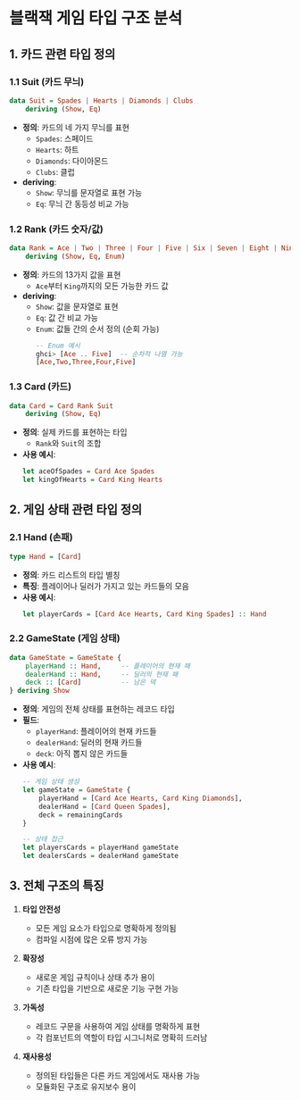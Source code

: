 # 블랙잭 게임 타입 구조 분석

## 1. 카드 관련 타입 정의

### 1.1 Suit (카드 무늬)
```haskell
data Suit = Spades | Hearts | Diamonds | Clubs 
    deriving (Show, Eq)
```
- **정의**: 카드의 네 가지 무늬를 표현
  - `Spades`: 스페이드
  - `Hearts`: 하트
  - `Diamonds`: 다이아몬드
  - `Clubs`: 클럽
- **deriving**:
  - `Show`: 무늬를 문자열로 표현 가능
  - `Eq`: 무늬 간 동등성 비교 가능

### 1.2 Rank (카드 숫자/값)
```haskell
data Rank = Ace | Two | Three | Four | Five | Six | Seven | Eight | Nine | Ten | Jack | Queen | King 
    deriving (Show, Eq, Enum)
```
- **정의**: 카드의 13가지 값을 표현
  - `Ace`부터 `King`까지의 모든 가능한 카드 값
- **deriving**:
  - `Show`: 값을 문자열로 표현
  - `Eq`: 값 간 비교 가능
  - `Enum`: 값들 간의 순서 정의 (순회 가능)
    ```haskell
    -- Enum 예시
    ghci> [Ace .. Five]  -- 순차적 나열 가능
    [Ace,Two,Three,Four,Five]
    ```

### 1.3 Card (카드)
```haskell
data Card = Card Rank Suit 
    deriving (Show, Eq)
```
- **정의**: 실제 카드를 표현하는 타입
  - `Rank`와 `Suit`의 조합
- **사용 예시**:
  ```haskell
  let aceOfSpades = Card Ace Spades
  let kingOfHearts = Card King Hearts
  ```

## 2. 게임 상태 관련 타입 정의

### 2.1 Hand (손패)
```haskell
type Hand = [Card]
```
- **정의**: 카드 리스트의 타입 별칭
- **특징**: 플레이어나 딜러가 가지고 있는 카드들의 모음
- **사용 예시**:
  ```haskell
  let playerCards = [Card Ace Hearts, Card King Spades] :: Hand
  ```

### 2.2 GameState (게임 상태)
```haskell
data GameState = GameState {
    playerHand :: Hand,     -- 플레이어의 현재 패
    dealerHand :: Hand,     -- 딜러의 현재 패
    deck :: [Card]          -- 남은 덱
} deriving Show
```
- **정의**: 게임의 전체 상태를 표현하는 레코드 타입
- **필드**:
  - `playerHand`: 플레이어의 현재 카드들
  - `dealerHand`: 딜러의 현재 카드들
  - `deck`: 아직 뽑지 않은 카드들
- **사용 예시**:
  ```haskell
  -- 게임 상태 생성
  let gameState = GameState {
      playerHand = [Card Ace Hearts, Card King Diamonds],
      dealerHand = [Card Queen Spades],
      deck = remainingCards
  }
  
  -- 상태 접근
  let playersCards = playerHand gameState
  let dealersCards = dealerHand gameState
  ```

## 3. 전체 구조의 특징

1. **타입 안전성**
   - 모든 게임 요소가 타입으로 명확하게 정의됨
   - 컴파일 시점에 많은 오류 방지 가능

2. **확장성**
   - 새로운 게임 규칙이나 상태 추가 용이
   - 기존 타입을 기반으로 새로운 기능 구현 가능

3. **가독성**
   - 레코드 구문을 사용하여 게임 상태를 명확하게 표현
   - 각 컴포넌트의 역할이 타입 시그니처로 명확히 드러남

4. **재사용성**
   - 정의된 타입들은 다른 카드 게임에서도 재사용 가능
   - 모듈화된 구조로 유지보수 용이